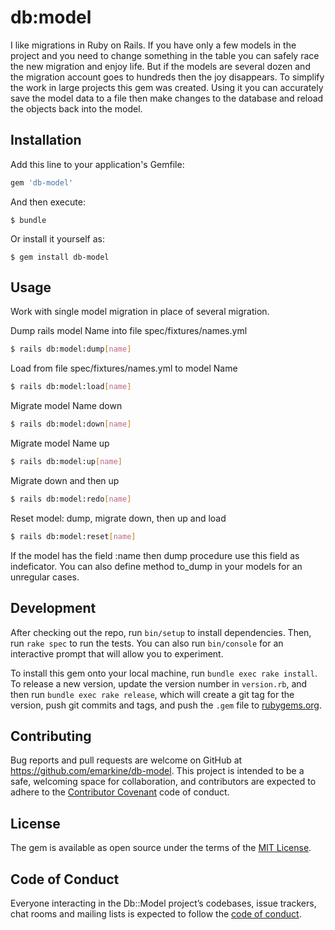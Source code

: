 # db:model

I like migrations in Ruby on Rails. If you have only a few models in the project and you need to change something in the table you can safely race the new migration and enjoy life. But if the models are several dozen and the migration account goes to hundreds then the joy disappears.
To simplify the work in large projects this gem was created. Using it you can accurately save the model data to a file then make changes to the database and reload the objects back into the model.

## Installation

Add this line to your application's Gemfile:

```ruby
gem 'db-model'
```

And then execute:

    $ bundle

Or install it yourself as:

    $ gem install db-model

## Usage

Work with single model migration in place of several migration.

Dump rails model Name into file spec/fixtures/names.yml  
```bash
$ rails db:model:dump[name]
```
Load from file spec/fixtures/names.yml to model Name 
```bash
$ rails db:model:load[name]
```
Migrate model Name down 
```bash
$ rails db:model:down[name]
```
Migrate model Name up 
```bash
$ rails db:model:up[name]
```
Migrate down and then up 
```bash
$ rails db:model:redo[name]
```
Reset model: dump, migrate down, then up and load 
```bash
$ rails db:model:reset[name]
```

If the model has the field :name then dump procedure use this field as indeficator. 
You can also define method to_dump in your models for an unregular cases.

## Development

After checking out the repo, run `bin/setup` to install dependencies. Then, run `rake spec` to run the tests. You can also run `bin/console` for an interactive prompt that will allow you to experiment.

To install this gem onto your local machine, run `bundle exec rake install`. To release a new version, update the version number in `version.rb`, and then run `bundle exec rake release`, which will create a git tag for the version, push git commits and tags, and push the `.gem` file to [rubygems.org](https://rubygems.org).

## Contributing

Bug reports and pull requests are welcome on GitHub at https://github.com/emarkine/db-model. This project is intended to be a safe, welcoming space for collaboration, and contributors are expected to adhere to the [Contributor Covenant](http://contributor-covenant.org) code of conduct.

## License

The gem is available as open source under the terms of the [MIT License](http://opensource.org/licenses/MIT).

## Code of Conduct

Everyone interacting in the Db::Model project’s codebases, issue trackers, chat rooms and mailing lists is expected to follow the [code of conduct](https://github.com/[USERNAME]/db-model/blob/master/CODE_OF_CONDUCT.md).
